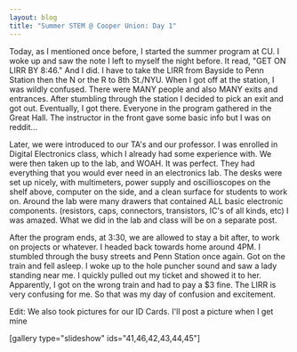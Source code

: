 ```yaml
---
layout: blog
title: "Summer STEM @ Cooper Union: Day 1"
---
```

Today, as I mentioned once before, I started the summer program at CU. I woke up and saw the note I left to myself the night before. It read, "GET ON LIRR BY 8:46." And I did. I have to take the LIRR from Bayside to Penn Station then the N or the R to 8th St./NYU. When I got off at the station, I was wildly confused. There were MANY people and also MANY exits and entrances. After stumbling through the station I decided to pick an exit and got out. Eventually, I got there. Everyone in the program gathered in the Great Hall. The instructor in the front gave some basic info but I was on reddit...

Later, we were introduced to our TA's and our professor. I was enrolled in Digital Electronics class, which I already had some experience with. We were then taken up to the lab, and WOAH. It was perfect.
They had everything that you would ever need in an electronics lab. The desks were set up nicely, with multimeters, power supply and oscillioscopes on the shelf above, computer on the side, and a clean surface for students to work on. Around the lab were many drawers that contained ALL basic electronic components. (resistors, caps, connectors, transistors, IC's of all kinds, etc) I was amazed.
What we did in the lab and class will be on a separate post.

After the program ends, at 3:30, we are allowed to stay a bit after, to work on projects or whatever. I headed back towards home around 4PM. I stumbled through the busy streets and Penn Station once again. Got on the train and fell asleep. I woke up to the hole puncher sound and saw a lady standing near me. I quickly pulled out my ticket and showed it to her. Apparently, I got on the wrong train and had to pay a $3 fine. The LIRR is very confusing for me. So that was my day of confusion and excitement.

Edit: We also took pictures for our ID Cards. I'll post a picture when I get mine

[gallery type="slideshow" ids="41,46,42,43,44,45"]